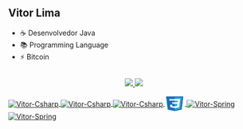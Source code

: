 ## Vitor Lima
- ☕ Desenvolvedor Java
- 📚 Programming Language
- ⚡ Bitcoin
##
<div align="center">
  <a href="https://github.com/vitorgitlima">
  <img height="180em" src="https://github-readme-stats.vercel.app/api?username=vitorgitlima&show_icons=true&theme=dracula&include_all_commits=true&count_private=true"/>
  <img height="180em" src="https://github-readme-stats.vercel.app/api/top-langs/?username=vitorgitlima&layout=compact&langs_count=7&theme=dracula"/>
</div>
  <div style="display: inline_block"><br>
  <img align="center" alt="Vitor-Csharp" height="30" width="40" src="https://cdn.jsdelivr.net/gh/devicons/devicon/icons/git/git-original.svg"/>
  <img align="center" alt="Vitor-Csharp" height="30" width="40" src="https://cdn.jsdelivr.net/gh/devicons/devicon/icons/cplusplus/cplusplus-original.svg"/>
  <img align="center" alt="Vitor-Csharp" height="30" width="40" src="https://cdn.jsdelivr.net/gh/devicons/devicon/icons/java/java-original-wordmark.svg"/>
  <img align="center" alt="Vitor-CSS" height="30" width="40" src="https://raw.githubusercontent.com/devicons/devicon/master/icons/css3/css3-original.svg"> 
  <img align="center" alt="Vitor-Spring" height="30" width="40" src="https://cdn.jsdelivr.net/gh/devicons/devicon/icons/spring/spring-original.svg"/>
  <img align="center" alt="Vitor-Spring" height="30" width="40"src="https://cdn.jsdelivr.net/gh/devicons/devicon/icons/docker/docker-original-wordmark.svg" />
          
          
    
  
</div>
  
